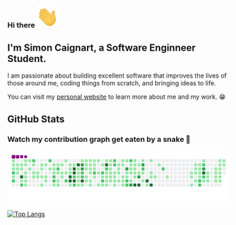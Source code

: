 ### Hi there <img src="https://raw.githubusercontent.com/ABSphreak/ABSphreak/master/gifs/Hi.gif" width="50px">
## I'm Simon Caignart, a Software Enginneer Student.

I am passionate about building excellent software that improves the lives of those around me, coding things from scratch, and bringing ideas to life.

You can visit my [personal website](https://simoncaignart.com) to learn more about me and my work. 😁

## GitHub Stats

### Watch my contribution graph get eaten by a snake 🐍

![snake gif](https://github.com/SimonCaignart/SimonCaignart/blob/output/github-contribution-grid-snake.gif)

[![Top Langs](https://github-readme-stats.vercel.app/api/top-langs/?username=SimonCaignart&layout=compact)](https://github.com/anuraghazra/github-readme-stats)
